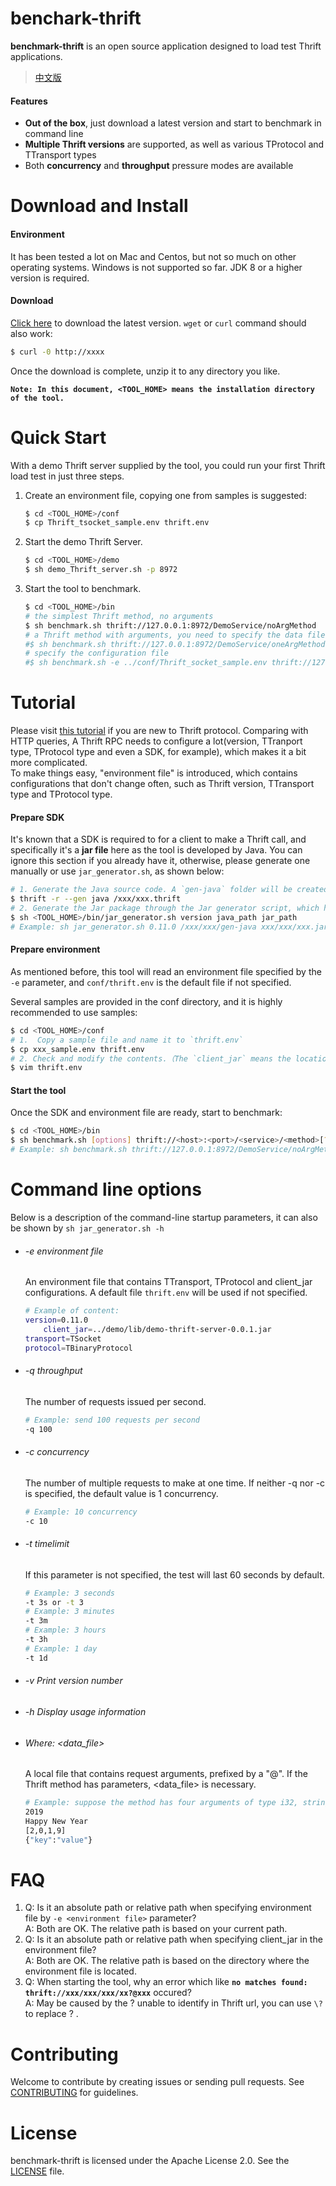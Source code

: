 # benchark-thrift
**benchmark-thrift** is an open source application designed to load test Thrift applications. 
> [中文版](README.md)  

#### Features  
  * **Out of the box**, just download a latest version and start to benchmark in command line
  * **Multiple Thrift versions** are supported, as well as various TProtocol and TTransport types
  * Both **concurrency** and **throughput** pressure modes are available

# Download and Install

#### Environment
It has been tested a lot on Mac and Centos, but not so much on other operating systems. Windows is not supported so far. JDK 8 or a higher version is required.

#### Download
[Click here](www.baidu.com) to download the latest version. `wget` or `curl` command should also work:
```bash
$ curl -0 http://xxxx
```
Once the download is complete, unzip it to any directory you like.

**`Note: In this document, <TOOL_HOME> means the installation directory of the tool.`**

# Quick Start
With a demo Thrift server supplied by the tool, you could run your first Thrift load test in just three steps.
1. Create an environment file, copying one from samples is suggested:
    ```bash
    $ cd <TOOL_HOME>/conf
    $ cp Thrift_tsocket_sample.env thrift.env
    ```
2. Start the demo Thrift Server.
    ```bash
    $ cd <TOOL_HOME>/demo
    $ sh demo_Thrift_server.sh -p 8972 
    ```
3. Start the tool to benchmark.
    ```bash
    $ cd <TOOL_HOME>/bin
    # the simplest Thrift method, no arguments
    $ sh benchmark.sh thrift://127.0.0.1:8972/DemoService/noArgMethod
    # a Thrift method with arguments, you need to specify the data file
    #$ sh benchmark.sh thrift://127.0.0.1:8972/DemoService/oneArgMethod?@../demo/data/oneArgMethod.text
    # specify the configuration file 
    #$ sh benchmark.sh -e ../conf/Thrift_socket_sample.env thrift://127.0.0.1:8972/DemoService/noArgMethod
    ```

# Tutorial
Please visit [this tutorial](https://thrift.apache.org/tutorial/) if you are new to Thrift protocol. Comparing with HTTP queries, A Thrift RPC needs to configure a lot(version, TTranport type, TProtocol type and even a SDK, for example), which makes it a bit more complicated.  
To make things easy, "environment file" is introduced, which contains configurations that don't change often, such as Thrift version, TTransport type and TProtocol type.  

#### Prepare SDK
It's known that a SDK is required to for a client to make a Thrift call, and specifically it's a **jar file** here as the tool is developed by Java. You can ignore this section if you already have it, otherwise, please generate one manually or use `jar_generator.sh`, as shown below:
```bash
# 1. Generate the Java source code. A `gen-java` folder will be created under the current directory
$ thrift -r --gen java /xxx/xxx.thrift    
# 2. Generate the Jar package through the Jar generator script, which has three parameters: 1. Thrift version; 2. Java source code path (absolute path); 3. Location and name of the jar package
$ sh <TOOL_HOME>/bin/jar_generator.sh version java_path jar_path  
# Example: sh jar_generator.sh 0.11.0 /xxx/xxx/gen-java xxx/xxx/xxx.jar
```        
#### Prepare environment 
As mentioned before, this tool will read an environment file specified by the `-e` parameter, and `conf/thrift.env` is the default file if not specified. 

Several samples are provided in the conf directory, and it is highly recommended to use samples:
```bash
$ cd <TOOL_HOME>/conf
# 1.  Copy a sample file and name it to `thrift.env`
$ cp xxx_sample.env thrift.env
# 2. Check and modify the contents.（The `client_jar` means the location of the jar package which has been prepared in 'Prepare SDK' stage）
$ vim thrift.env
```
#### Start the tool
Once the SDK and environment file are ready, start to benchmark:  
```bash
$ cd <TOOL_HOME>/bin
$ sh benchmark.sh [options] thrift://<host>:<port>/<service>/<method>[?@<data_file>]
# Example: sh benchmark.sh thrift://127.0.0.1:8972/DemoService/noArgMethod
```

# Command line options
Below is a description of the command-line startup parameters, it can also be shown by `sh jar_generator.sh -h`
  * ###### -e environment file
    An environment file that contains TTransport, TProtocol and client_jar configurations. A default file `thrift.env` will be used if not specified.   
    ```bash   
    # Example of content:
    version=0.11.0  
		client_jar=../demo/lib/demo-thrift-server-0.0.1.jar
    transport=TSocket  
    protocol=TBinaryProtocol 
    ```
    
   * ###### -q throughput 
        The number of requests issued per second.  
        ```bash
        # Example: send 100 requests per second
        -q 100
        ```
   * ###### -c concurrency 
        The number of multiple requests to make at one time. If neither -q nor -c is specified, the default value is 1 concurrency.
        ```bash
        # Example: 10 concurrency
        -c 10
        ```
   * ###### -t timelimit 
        If this parameter is not specified, the test will last 60 seconds by default.
        ```bash
        # Example: 3 seconds
        -t 3s or -t 3
        # Example: 3 minutes
        -t 3m
        # Example: 3 hours
        -t 3h
        # Example: 1 day
        -t 1d
        ```
   * ###### -v Print version number
   * ###### -h Display usage information  
   * ###### Where: <data_file>
        A local file that contains request arguments, prefixed by a "@". If the Thrift method has parameters, <data_file> is necessary.
        ```bash
        # Example: suppose the method has four arguments of type i32, string, list, and struct. so the file content should be in the form of
        2019
        Happy New Year
        [2,0,1,9]
        {"key":"value"}
        ```
# FAQ
1.  Q: Is it an absolute path or relative path when specifying environment file by `-e <environment file>` parameter?  
    A: Both are OK. The relative path is based on your current path. 
2.  Q: Is it an absolute path or relative path when specifying client_jar in the environment file?  
    A: Both are OK. The relative path is based on the directory where the environment file is located. 
3.  Q: When starting the tool, why an error which like **`no matches found: thrift://xxx/xxx/xxx/xx?@xxx`** occured?   
    A: May be caused by the ? unable to identify in Thrift url, you can use `\?` to replace ? .
# Contributing
Welcome to contribute by creating issues or sending pull requests. See [CONTRIBUTING](CONTRIBUTING.md) for guidelines.

# License
benchmark-thrift is licensed under the Apache License 2.0. See the [LICENSE](LICENSE) file.



